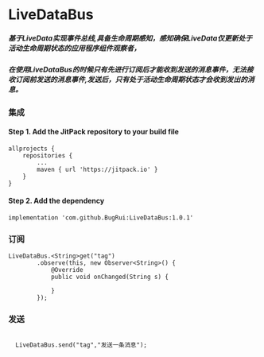# LiveDataBus

##### 基于LiveData实现事件总线,具备生命周期感知，感知确保LiveData仅更新处于活动生命周期状态的应用程序组件观察者，
##### 在使用LiveDataBus的时候只有先进行订阅后才能收到发送的消息事件，无法接收订阅前发送的消息事件,发送后，只有处于活动生命周期状态才会收到发出的消息。


### 集成
#### Step 1. Add the JitPack repository to your build file
```
allprojects {
	repositories {
		...
		maven { url 'https://jitpack.io' }
	}
}

```
####  Step 2. Add the dependency
```
implementation 'com.github.BugRui:LiveDataBus:1.0.1'
```


### 订阅
```
LiveDataBus.<String>get("tag")
        .observe(this, new Observer<String>() {
            @Override
            public void onChanged(String s) {
                
            }
        });
```

### 发送
```

  LiveDataBus.send("tag","发送一条消息");

```
